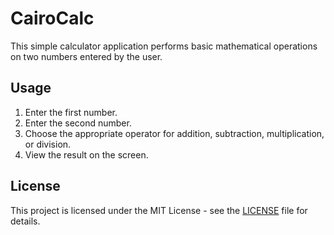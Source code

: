 # CairoCalc

This simple calculator application performs basic mathematical operations on two numbers entered by the user.

## Usage

1. Enter the first number.
2. Enter the second number.
3. Choose the appropriate operator for addition, subtraction, multiplication, or division.
4. View the result on the screen.

## License

This project is licensed under the MIT License - see the [LICENSE](/LICENSE.md) file for details.
